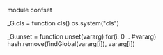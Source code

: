 module confset

_G.cls = function cls()
	os.system("cls")

_G.unset = function unset(vararg)
	for(i: 0 .. #vararg)
		hash.remove(findGlobal(vararg[i]), vararg[i])